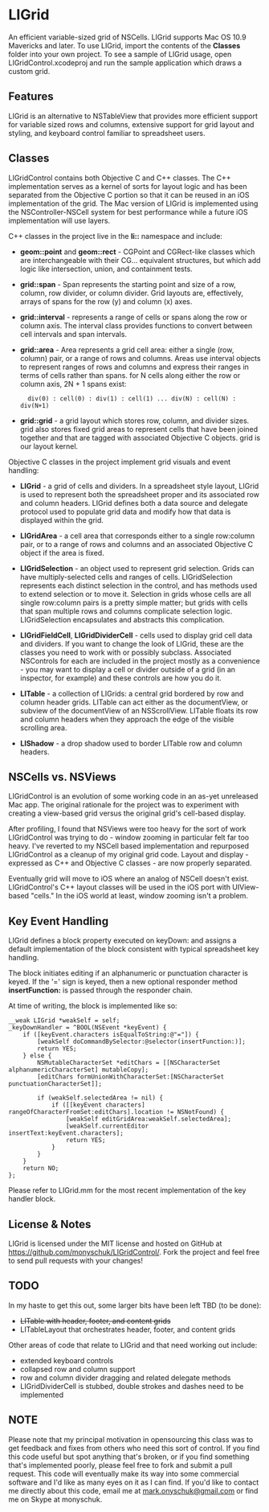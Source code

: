 LIGrid
=============

An efficient variable-sized grid of NSCells. LIGrid supports Mac OS 10.9 Mavericks and later. To use LIGrid, import the contents of the **Classes** folder into your own project. To see a sample of LIGrid usage, open LIGridControl.xcodeproj and run the sample application which draws a custom grid.

Features
--------

LIGrid is an alternative to NSTableView that provides more efficient support for variable sized rows and columns, extensive support for grid layout and styling, and keyboard control familiar to spreadsheet users.

Classes
-------

LIGridControl contains both Objective C and C++ classes. The C++ implementation serves as a kernel of sorts for layout logic and has been separated from the Objective C portion so that it can be reused in an iOS implementation of the grid. The Mac version of LIGrid is implemented using the NSController-NSCell system for best performance while a future iOS implementation will use layers.

C++ classes in the project live in the **li::** namespace and include:

- **geom::point** and **geom::rect** - CGPoint and CGRect-like classes which are interchangeable with their CG... equivalent structures, but which add logic like intersection, union, and containment tests.

- **grid::span** - Span represents the starting point and size of a row, column, row divider, or column divider. Grid layouts are, effectively, arrays of spans for the row (y) and column (x) axes.

- **grid::interval** - represents a range of cells or spans along the row or column axis. The interval class provides functions to convert between cell intervals and span intervals.

- **grid::area** - Area represents a grid cell area: either a single (row, column) pair, or a range of rows and columns. Areas use interval objects to represent ranges of rows and columns and express their ranges in terms of cells rather than spans. for N cells along either the row or column axis, 2N + 1 spans exist: 

		div(0) : cell(0) : div(1) : cell(1) ... div(N) : cell(N) : div(N+1)

- **grid::grid** - a grid layout which stores row, column, and divider sizes. grid also stores fixed grid areas to represent cells that have been joined together and that are tagged with associated Objective C objects. grid is our layout kernel.

Objective C classes in the project implement grid visuals and event handling:

- **LIGrid** - a grid of cells and dividers. In a spreadsheet style layout, LIGrid is used to represent both the spreadsheet proper and its associated row and column headers. LIGrid defines both a data source and delegate protocol used to populate grid data and modify how that data is displayed within the grid.

- **LIGridArea** - a cell area that corresponds either to a single row:column pair, or to a range of rows and columns and an associated Objective C object if the area is fixed. 

- **LIGridSelection** - an object used to represent grid selection. Grids can have multiply-selected cells and ranges of cells. LIGridSelection represents each distinct selection in the control, and has methods used to extend selection or to move it. Selection in grids whose cells are all single row:column pairs is a pretty simple matter; but grids with cells that span multiple rows and columns complicate selection logic. LIGridSelection encapsulates and abstracts this complication.

- **LIGridFieldCell**, **LIGridDividerCell** - cells used to display grid cell data and dividers. If you want to change the look of LIGrid, these are the classes you need to work with or possibly subclass. Associated NSControls for each are included in the project mostly as a convenience - you may want to display a cell or divider outside of a grid (in an inspector, for example) and these controls are how you do it. 


- **LITable** - a collection of LIGrids: a central grid bordered by row and column header grids. LITable can act either as the documentView, or subview of the documentView of an NSScrollView. LITable floats its row and column headers when they approach the edge of the visible scrolling area.

- **LIShadow** - a drop shadow used to border LITable row and column headers.

NSCells vs. NSViews
-------------------

LIGridControl is an evolution of some working code in an as-yet unreleased Mac app. The original rationale for the project was to experiment with creating a view-based grid versus the original grid's cell-based display.

After profiling, I found that NSViews were too heavy for the sort of work LIGridControl was trying to do - window zooming in particular felt far too heavy. I've reverted to my NSCell based implementation and repurposed LIGridControl as a cleanup of my original grid code. Layout and display - expressed as C++ and Objective C classes - are now properly separated.

Eventually grid will move to iOS where an analog of NSCell doesn't exist. LIGridControl's C++ layout classes will be used in the iOS port with UIView-based "cells." In the iOS world at least, window zooming isn't a problem.

Key Event Handling
------------------

LIGrid defines a block property executed on keyDown: and assigns a default implementation of the block consistent with typical spreadsheet key handling.

The block initiates editing if an alphanumeric or punctuation character is keyed. If the '=' sign is keyed, then a new optional responder method **insertFunction:** is passed through the responder chain.

At time of writing, the block is implemented like so:

    __weak LIGrid *weakSelf = self;
    _keyDownHandler = ^BOOL(NSEvent *keyEvent) {
        if ([keyEvent.characters isEqualToString:@"="]) {
            [weakSelf doCommandBySelector:@selector(insertFunction:)];
            return YES;
        } else {
            NSMutableCharacterSet *editChars = [[NSCharacterSet alphanumericCharacterSet] mutableCopy];
            [editChars formUnionWithCharacterSet:[NSCharacterSet punctuationCharacterSet]];
            
            if (weakSelf.selectedArea != nil) {
                if ([[keyEvent characters] rangeOfCharacterFromSet:editChars].location != NSNotFound) {
                    [weakSelf editGridArea:weakSelf.selectedArea];
                    [weakSelf.currentEditor insertText:keyEvent.characters];
                    return YES;
                }
            }
        }
        return NO;
    };

Please refer to LIGrid.mm for the most recent implementation of the key handler block.

License & Notes
---------------

LIGrid is licensed under the MIT license and hosted on GitHub at https://github.com/monyschuk/LIGridControl/. Fork the project and feel free to send pull requests with your changes!

TODO
----

In my haste to get this out, some larger bits have been left TBD (to be done):

* ~~LITable with header, footer, and content grids~~
* LITableLayout that orchestrates header, footer, and content grids

Other areas of code that relate to LIGrid and that need working out include:

* extended keyboard controls
* collapsed row and column support
* row and column divider dragging and related delegate methods
* LIGridDividerCell is stubbed, double strokes and dashes need to be implemented

NOTE
----

Please note that my principal motivation in opensourcing this class was to get feedback and fixes from others who need this sort of control. If you find this code useful but spot anything that's broken, or if you find something that's implemented poorly, please feel free to fork and submit a pull request. This code will eventually make its way into some commercial software and I'd like as many eyes on it as I can find. If you'd like to contact me directly about this code, email me at mark.onyschuk@gmail.com or find me on Skype at monyschuk.

